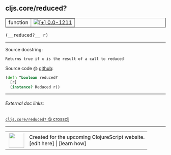 ## cljs.core/reduced?



 <table border="1">
<tr>
<td>function</td>
<td><a href="https://github.com/cljsinfo/cljs-api-docs/tree/0.0-1211"><img valign="middle" alt="[+] 0.0-1211" title="Added in 0.0-1211" src="https://img.shields.io/badge/+-0.0--1211-lightgrey.svg"></a> </td>
</tr>
</table>


 <samp>
(__reduced?__ r)<br>
</samp>

---





Source docstring:

```
Returns true if x is the result of a call to reduced
```


Source code @ [github](https://github.com/clojure/clojurescript/blob/r1513/src/cljs/cljs/core.cljs#L480-L483):

```clj
(defn ^boolean reduced?
  [r]
  (instance? Reduced r))
```

<!--
Repo - tag - source tree - lines:

 <pre>
clojurescript @ r1513
└── src
    └── cljs
        └── cljs
            └── <ins>[core.cljs:480-483](https://github.com/clojure/clojurescript/blob/r1513/src/cljs/cljs/core.cljs#L480-L483)</ins>
</pre>

-->

---



###### External doc links:

[`cljs.core/reduced?` @ crossclj](http://crossclj.info/fun/cljs.core.cljs/reduced%3F.html)<br>

---

 <table>
<tr><td>
<img valign="middle" align="right" width="48px" src="http://i.imgur.com/Hi20huC.png">
</td><td>
Created for the upcoming ClojureScript website.<br>
[edit here] | [learn how]
</td></tr></table>

[edit here]:https://github.com/cljsinfo/cljs-api-docs/blob/master/cljsdoc/cljs.core/reducedQMARK.cljsdoc
[learn how]:https://github.com/cljsinfo/cljs-api-docs/wiki/cljsdoc-files

<!--

This information was too distracting to show to readers, but I'll leave it
commented here since it is helpful to:

- pretty-print the data used to generate this document
- and show how to retrieve that data



The API data for this symbol:

```clj
{:return-type boolean,
 :ns "cljs.core",
 :name "reduced?",
 :signature ["[r]"],
 :history [["+" "0.0-1211"]],
 :type "function",
 :full-name-encode "cljs.core/reducedQMARK",
 :source {:code "(defn ^boolean reduced?\n  [r]\n  (instance? Reduced r))",
          :title "Source code",
          :repo "clojurescript",
          :tag "r1513",
          :filename "src/cljs/cljs/core.cljs",
          :lines [480 483]},
 :full-name "cljs.core/reduced?",
 :docstring "Returns true if x is the result of a call to reduced"}

```

Retrieve the API data for this symbol:

```clj
;; from Clojure REPL
(require '[clojure.edn :as edn])
(-> (slurp "https://raw.githubusercontent.com/cljsinfo/cljs-api-docs/catalog/cljs-api.edn")
    (edn/read-string)
    (get-in [:symbols "cljs.core/reduced?"]))
```

-->

